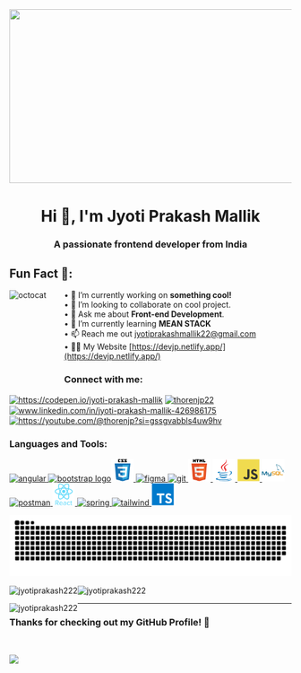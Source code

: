 <img src="https://media.giphy.com/media/f3iwJFOVOwuy7K6FFw/giphy.gif?cid=790b76118zunlapd0txliej26jre6eacvhdkz95zsk3m4xxd&ep=v1_gifs_search&rid=giphy.gif&ct=g" width="4000" height="310" />


<h1 align="center">Hi 👋, I'm Jyoti Prakash Mallik</h1>
<h3 align="center">A passionate frontend developer from India</h3>

## Fun Fact 🎈:

<!-- <img align="left" height="150" src="https://raw.githubusercontent.com/hicodersofficial/images/main/giphy%20(2).gif" style="margin-right: 2rem;"> -->
<img align="left" height="150" src="https://user-images.githubusercontent.com/69384657/179312151-fdabe3af-823f-41ab-a6d4-17a72af4e9e8.png" alt="octocat" style="margin-right: 2rem;" />

• 🔭 I’m currently working on <b>something cool!</b> <br/>
• 👯 I’m looking to collaborate on cool project.<br/>
• 💬 Ask me about <b>Front-end Development</b>.<br/>
• 🌱 I’m currently learning **MEAN STACK**<br/>
• 📫 Reach me out jyotiprakashmallik22@gmail.com <br/>
• 👨‍💻 My Website [https://devjp.netlify.app/](https://devjp.netlify.app/)<br/>
</span>


<h3 align="left">Connect with me:</h3>
<p align="left">
<a href="https://codepen.io/https://codepen.io/jyoti-prakash-mallik" target="blank"><img align="center" src="https://raw.githubusercontent.com/rahuldkjain/github-profile-readme-generator/master/src/images/icons/Social/codepen.svg" alt="https://codepen.io/jyoti-prakash-mallik" height="30" width="40" /></a>
<a href="https://twitter.com/thorenjp22" target="blank"><img align="center" src="https://raw.githubusercontent.com/rahuldkjain/github-profile-readme-generator/master/src/images/icons/Social/twitter.svg" alt="thorenjp22" height="30" width="40" /></a>
<a href="https://linkedin.com/in/www.linkedin.com/in/jyoti-prakash-mallik-426986175" target="blank"><img align="center" src="https://raw.githubusercontent.com/rahuldkjain/github-profile-readme-generator/master/src/images/icons/Social/linked-in-alt.svg" alt="www.linkedin.com/in/jyoti-prakash-mallik-426986175" height="30" width="40" /></a>
<a href="https://www.youtube.com/c/https://youtube.com/@thorenjp?si=gssgvabbls4uw9hv" target="blank"><img align="center" src="https://raw.githubusercontent.com/rahuldkjain/github-profile-readme-generator/master/src/images/icons/Social/youtube.svg" alt="https://youtube.com/@thorenjp?si=gssgvabbls4uw9hv" height="30" width="40" /></a>
</p>

<h3 align="left">Languages and Tools:</h3>
<p align="left"> <a href="https://angular.io" target="_blank" rel="noreferrer"> <img src="https://angular.io/assets/images/logos/angular/angular.svg" alt="angular" width="40" height="40"/> </a> <a href="https://getbootstrap.com" target="_blank" rel="noreferrer"><img src="https://cdn.jsdelivr.net/gh/devicons/devicon/icons/bootstrap/bootstrap-original.svg" height="40" alt="bootstrap logo"  /><img src="https://raw.githubusercontent.com/devicons/devicon/master/icons/css3/css3-original-wordmark.svg" alt="css3" width="40" height="40"/> </a> <a href="https://www.figma.com/" target="_blank" rel="noreferrer"> <img src="https://www.vectorlogo.zone/logos/figma/figma-icon.svg" alt="figma" width="40" height="40"/> </a> <a href="https://git-scm.com/" target="_blank" rel="noreferrer"> <img src="https://www.vectorlogo.zone/logos/git-scm/git-scm-icon.svg" alt="git" width="40" height="40"/> </a> <a href="https://www.w3.org/html/" target="_blank" rel="noreferrer"> <img src="https://raw.githubusercontent.com/devicons/devicon/master/icons/html5/html5-original-wordmark.svg" alt="html5" width="40" height="40"/> </a> <a href="https://www.java.com" target="_blank" rel="noreferrer"> <img src="https://raw.githubusercontent.com/devicons/devicon/master/icons/java/java-original.svg" alt="java" width="40" height="40"/> </a> <a href="https://developer.mozilla.org/en-US/docs/Web/JavaScript" target="_blank" rel="noreferrer"> <img src="https://raw.githubusercontent.com/devicons/devicon/master/icons/javascript/javascript-original.svg" alt="javascript" width="40" height="40"/> </a> <a href="https://www.mysql.com/" target="_blank" rel="noreferrer"> <img src="https://raw.githubusercontent.com/devicons/devicon/master/icons/mysql/mysql-original-wordmark.svg" alt="mysql" width="40" height="40"/> </a> <a href="https://postman.com" target="_blank" rel="noreferrer"> <img src="https://www.vectorlogo.zone/logos/getpostman/getpostman-icon.svg" alt="postman" width="40" height="40"/> </a> <a href="https://reactjs.org/" target="_blank" rel="noreferrer"> <img src="https://raw.githubusercontent.com/devicons/devicon/master/icons/react/react-original-wordmark.svg" alt="react" width="40" height="40"/> </a> <a href="https://spring.io/" target="_blank" rel="noreferrer"> <img src="https://www.vectorlogo.zone/logos/springio/springio-icon.svg" alt="spring" width="40" height="40"/> </a> <a href="https://tailwindcss.com/" target="_blank" rel="noreferrer"> <img src="https://www.vectorlogo.zone/logos/tailwindcss/tailwindcss-icon.svg" alt="tailwind" width="40" height="40"/> </a> <a href="https://www.typescriptlang.org/" target="_blank" rel="noreferrer"> <img src="https://raw.githubusercontent.com/devicons/devicon/master/icons/typescript/typescript-original.svg" alt="typescript" width="40" height="40"/> </a> </p>
<picture>
  <source
    media="(prefers-color-scheme: dark)"
    srcset="https://raw.githubusercontent.com/platane/snk/output/github-contribution-grid-snake-dark.svg"
  />
  <source
    media="(prefers-color-scheme: light)"
    srcset="https://raw.githubusercontent.com/platane/snk/output/github-contribution-grid-snake.svg"
  />
  <img
    alt="github contribution grid snake animation"
    src="https://raw.githubusercontent.com/platane/snk/output/github-contribution-grid-snake.svg"
  />
</picture>
<p><img align="left" src="https://github-readme-stats.vercel.app/api/top-langs?username=jyotiprakash222&show_icons=true&locale=en&layout=compact" alt="jyotiprakash222" /></p>

<p>&nbsp;<img align="left" src="https://github-readme-stats.vercel.app/api?username=jyotiprakash222&show_icons=true&locale=en" alt="jyotiprakash222" /></p>

<p><img align="left" src="https://github-readme-streak-stats.herokuapp.com/?user=jyotiprakash222&" alt="jyotiprakash222" /></p>

<hr />

### **Thanks for checking out my GitHub Profile!** 🙏

<br />

![](https://ForTheBadge.com/images/badges/built-with-love.svg)
